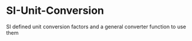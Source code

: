 # SI-Unit-Conversion
SI defined unit conversion factors and a general converter function to use them
